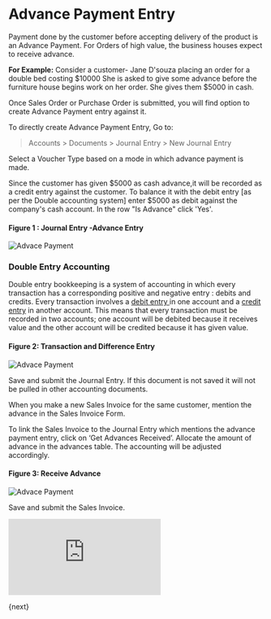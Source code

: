 # Advance Payment Entry

Payment done by the customer before accepting delivery of the product is an
Advance Payment. For Orders of high value, the business houses expect to
receive advance.

  
__For Example:__ Consider a customer- Jane D'souza placing an order for a double
bed costing $10000 She is asked to give some advance before the furniture
house begins work on her order. She gives them $5000 in cash.

Once Sales Order or Purchase Order is submitted, you will find option to create Advance Payment entry against it.

To directly create Advance Payment Entry, Go to:

> Accounts > Documents > Journal Entry > New Journal Entry  

Select a Voucher Type based on a mode in which advance payment is made.

Since the customer has given $5000 as cash advance,it will be recorded as a
credit entry against the customer. To balance it with the debit entry [as per the Double
accounting system] enter $5000 as debit against the company's cash account. In
the row "Is Advance" click 'Yes'.

#### Figure 1 : Journal Entry -Advance Entry  

<img class="screenshot" alt="Advace Payment" src="{{docs_base_url}}/assets/img/accounts/advance-payment-1.png">

### Double Entry Accounting  

Double entry bookkeeping is a system of accounting in which every transaction
has a corresponding positive and negative entry : debits and credits. Every
transaction involves a [debit entry
](http://www.e-conomic.co.uk/accountingsystem/glossary/debit)in one account
and a [credit
entry](http://www.e-conomic.co.uk/accountingsystem/glossary/credit) in another
account. This means that every transaction must be recorded in two accounts;
one account will be debited because it receives value and the other account
will be credited because it has given value.

  
#### Figure 2: Transaction and Difference Entry

<img class="screenshot" alt="Advace Payment" src="{{docs_base_url}}/assets/img/accounts/advance-payment-2.png">

Save and submit the Journal Entry. If this document is not saved it will not be pulled in
other accounting documents.

When you make a new Sales Invoice for the same customer, mention the advance
in the Sales Invoice Form.

To link the Sales Invoice to the Journal Entry which mentions the advance
payment entry, click on ‘Get Advances Received’.  Allocate the amount of
advance in the advances table. The accounting will be adjusted accordingly.

#### Figure 3: Receive Advance 

<img class="screenshot" alt="Advace Payment" src="{{docs_base_url}}/assets/img/accounts/advance-payment-3.png">

Save and submit the Sales Invoice.


<div class="embed-container">
    <iframe src="https://www.youtube.com/embed/J46-6qtyZ9U?rel=0" frameborder="0" allow="autoplay; encrypted-media" allowfullscreen>
    </iframe>
</div>

{next}
